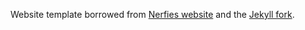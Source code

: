 
Website template borrowed from [Nerfies website](https://nerfies.github.io) and the [Jekyll fork](https://github.com/shunzh/project_website).


